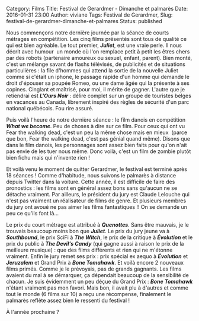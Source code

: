 Category: Films
Title: Festival de Gerardmer - Dimanche et palmarès
Date: 2016-01-31 23:00
Author: viviane
Tags: Festival de Gerardmer, 
Slug: festival-de-gerardmer-dimanche-et-palmares
Status: published

Nous commençons notre dernière journée par la séance de courts métrages en compétition. Les cinq films présentés sont tous de qualité ce qui est bien agréable. Le tout premier, <em><strong>Juliet</strong></em>, est une vraie perle. Il nous décrit avec humour  un monde où l'on remplace petit à petit les êtres chers par des robots (partenaire amoureux ou sexuel, enfant, parent). Bien monté, c'est un mélange savant de flashs télévisés, de publicités et de situations particulières : la file d'hommes qui attend la sortie de la nouvelle Juliet comme si c'était un iphone, le passage rapide d'un homme qui demande le droit d'épouser sa poupée Romeo, ou une dame âgée qui la présente à ses copines. Cinglant et maîtrisé, pour moi, il mérite de gagner. L'autre que je retiendrai est <em><strong>L'Ours Noir</strong></em> : délire complet sur un groupe de touristes belges en vacances au Canada, librement inspiré des règles de sécurité d'un parc national québécois. Fou rire assuré.

Puis voilà l'heure de notre dernière séance : le film danois en compétition <em><strong>What we become</strong></em>. Peu de choses à dire sur ce film. Pour ceux qui ont vu Fear the walking dead, c'est un peu la même chose mais en mieux  (parce que bon, Fear the walking dead, c'est pas génial quand même). Disons que dans le film danois, les personnages sont assez bien faits pour qu'on n'ait pas envie de les tuer nous même. Donc voilà, c'est un film de zombie plutôt bien fichu mais qui n'invente rien !

Et voilà venu le moment de quitter Gerardmer, le festival est terminé après 18 séances !  Comme d'habitude, nous suivons le palmarès à distance depuis Twitter dans la voiture. Cette année, il est difficile de faire des pronostics : les films sont en général assez bons sans qu'aucun ne se détache vraiment. Par ailleurs, le président du jury est Claude Lelouche qui n'est pas vraiment un réalisateur de films de genre. Et plusieurs membres du jury ont avoué ne pas aimer les films fantastiques !! On se demande un peu ce qu'ils font là...

Le prix du court métrage est attribué à <strong><em>Quenottes</em></strong>. Sans être mauvais, je le trouvais beaucoup moins bon que <strong><em>Juliet</em></strong>. Le prix du jury jeune va à <strong><em>Southbound</em></strong>, le prix SciFi à <strong><em>The Witch</em></strong>, le prix de la critique à <strong><em>Évolution </em></strong> et le prix du public à <strong><em>The Devil's Candy</em></strong> (qui gagne aussi à raison le prix de la meilleure musique) : que des films différents et rien qui ne m'étonne vraiment. Enfin le jury remet ses prix : prix spécial ex aequo à  <strong><em>Évolution</em></strong> et <strong><em>Jeruzalem</em></strong> et Grand Prix à <strong><em>Bone Tomahawk</em></strong>. Et voilà encore 2 nouveaux films primés. Comme je le prévoyais, pas de grands gagnants. Les films avaient du mal à se démarquer, ça dépendait beaucoup de la sensibilité de chacun. Je suis évidemment un peu déçue du Grand Prix : <strong><em>Bone Tomahawk</em></strong> n'étant vraiment pas  mon favori. Mais bon, il avait plu à d'autres et comme tout le monde (6 films sur 10) a reçu une récompense, finalement le palmarès reflète assez bien le ressenti du festival ! 

À l'année prochaine ?